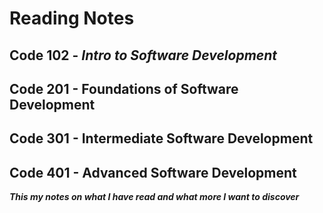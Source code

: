 # Reading Notes 
## Code 102 - *Intro to Software Development*

## Code 201 - Foundations of Software Development

## Code 301 - Intermediate Software Development

## Code 401 - Advanced Software Development

***This my notes on what I have read and what more I want to discover***
